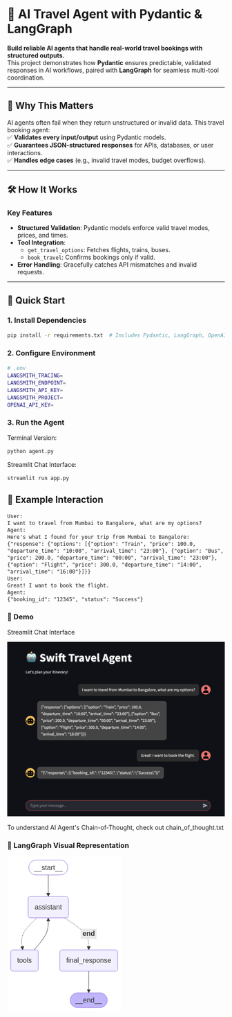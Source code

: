 # 🧳 AI Travel Agent with Pydantic & LangGraph  

**Build reliable AI agents that handle real-world travel bookings with structured outputs.**  
This project demonstrates how **Pydantic** ensures predictable, validated responses in AI workflows, paired with **LangGraph** for seamless multi-tool coordination.  

---

## 🌟 Why This Matters  
AI agents often fail when they return unstructured or invalid data. This travel booking agent:  
✅ **Validates every input/output** using Pydantic models.  
✅ **Guarantees JSON-structured responses** for APIs, databases, or user interactions.  
✅ **Handles edge cases** (e.g., invalid travel modes, budget overflows).  

---

## 🛠️ How It Works  

### **Key Features**  
- **Structured Validation**: Pydantic models enforce valid travel modes, prices, and times.  
- **Tool Integration**:  
  - `get_travel_options`: Fetches flights, trains, buses.  
  - `book_travel`: Confirms bookings only if valid.  
- **Error Handling**: Gracefully catches API mismatches and invalid requests.  

---

## 🚀 Quick Start  

### 1. Install Dependencies  
```bash
pip install -r requirements.txt  # Includes Pydantic, LangGraph, OpenAI
```

### 2. Configure Environment
```bash
# .env
LANGSMITH_TRACING=
LANGSMITH_ENDPOINT=
LANGSMITH_API_KEY=
LANGSMITH_PROJECT=
OPENAI_API_KEY=
```

### 3️. Run the Agent
Terminal Version:

```bash
python agent.py
```

Streamlit Chat Interface:

```bash
streamlit run app.py
```

## 🤖 Example Interaction
```
User:
I want to travel from Mumbai to Bangalore, what are my options?
Agent:
Here's what I found for your trip from Mumbai to Bangalore:
{"response": {"options": [{"option": "Train", "price": 100.0, "departure_time": "10:00", "arrival_time": "23:00"}, {"option": "Bus", "price": 200.0, "departure_time": "00:00", "arrival_time": "23:00"}, {"option": "Flight", "price": 300.0, "departure_time": "14:00", "arrival_time": "16:00"}]}}
User:
Great! I want to book the flight.
Agent:
{"booking_id": "12345", "status": "Success"}
```
### 🎥 Demo

Streamlit Chat Interface

![Chat Example](chat.png)

To understand AI Agent's Chain-of-Thought, check out chain_of_thought.txt

### 📸 LangGraph Visual Representation

![Graph](assistant.png)